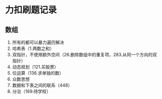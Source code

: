 # 力扣刷题记录

## 数组

1. 所有的都可以暴力遍历解决
2. 哈希表（1.两数之和）
3. 双指针，不使用额外空间（26.删除数组中的重复项，283.从同一个方向的双指针）
4. 动态规划（121.买股票）
5. 位运算（136.求单独的数）
6. 众数思想
7. 数据和下表之间的联系（448）
8. 分治（169.待学校）

